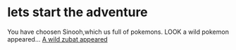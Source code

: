 # lets start the adventure
You have choosen Sinooh,which us full of pokemons.
LOOK a wild pokemon appeared...
[A wild zubat appeared](pokemon.md)